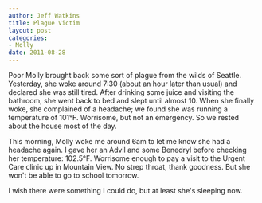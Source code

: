 ```yaml
--- 
author: Jeff Watkins
title: Plague Victim
layout: post
categories: 
- Molly
date: 2011-08-28
---
```


Poor Molly brought back some sort of plague from the wilds of Seattle. Yesterday, she woke around 7:30 (about an hour later than usual) and declared she was still tired. After drinking some juice and visiting the bathroom, she went back to bed and slept until almost 10. When she finally woke, she complained of a headache; we found she was running a temperature of 101°F. Worrisome, but not an emergency. So we rested about the house most of the day.

This morning, Molly woke me around 6am to let me know she had a headache again. I gave her an Advil and some Benedryl before checking her temperature: 102.5°F. Worrisome enough to pay a visit to the Urgent Care clinic up in Mountain View. No strep throat, thank goodness. But she won't be able to go to school tomorrow.

I wish there were something I could do, but at least she's sleeping now.

